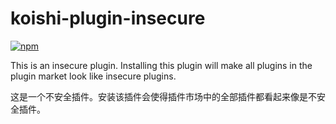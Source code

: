 # koishi-plugin-insecure

[![npm](https://img.shields.io/npm/v/koishi-plugin-insecure?style=flat-square)](https://www.npmjs.com/package/koishi-plugin-insecure)

This is an insecure plugin. Installing this plugin will make all plugins in the plugin market look like insecure plugins.

这是一个不安全插件。安装该插件会使得插件市场中的全部插件都看起来像是不安全插件。

